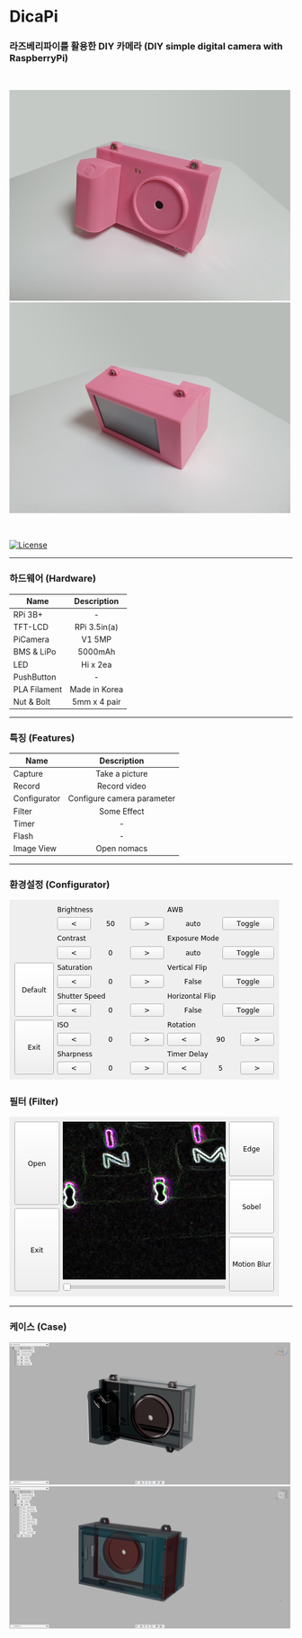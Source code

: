 # DicaPi
### 라즈베리파이를 활용한 DIY 카메라 (DIY simple digital camera with RaspberryPi)

<br />

<img src="img/front.jpg" width=500px> <img src="img/back.jpg" width=500px>

<br />

[![License](https://img.shields.io/badge/License-Apache%202.0-blue.svg)](https://opensource.org/licenses/Apache-2.0)

-----------------------------------------------

### 하드웨어 (Hardware)
| Name         |  Description  |
| ------------ | :-----------: |
| RPi 3B+      |       -       |
| TFT-LCD      | RPi 3.5in(a)  |
| PiCamera     |    V1 5MP     |
| BMS & LiPo   |    5000mAh    |
| LED          |   Hi x 2ea    |
| PushButton   |       -       |
| PLA Filament | Made in Korea |
| Nut & Bolt   | 5mm x 4 pair  |

-----------------------------------------------

### 특징 (Features)
| Name         |        Description         |
| ------------ | :------------------------: |
| Capture      |       Take a picture       |
| Record       |        Record video        |
| Configurator | Configure camera parameter |
| Filter       |        Some Effect         |
| Timer        |             -              |
| Flash        |             -              |
| Image View   |        Open nomacs         |

-----------------------------------------------

### 환경설정 (Configurator)
![configurator](img/configurator.png)

### 필터 (Filter)
![filter](img/filter.png)

-----------------------------------------------

### 케이스 (Case)
<img src="img/model1.png" width=500px> <img src="img/model2.png" width=500px>
